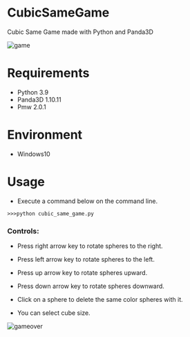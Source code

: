 # CubicSameGame
Cubic Same Game made with Python and Panda3D

![game](https://user-images.githubusercontent.com/48859041/178991282-5a2c43f3-552a-4f56-aed3-11ca0c08bbab.png)

# Requirements
* Python 3.9
* Panda3D 1.10.11
* Pmw 2.0.1

# Environment
* Windows10

# Usage
* Execute a command below on the command line.
```
>>>python cubic_same_game.py
```

### Controls:
* Press right arrow key to rotate spheres to the right.
* Press left arrow key to rotate spheres to the left.
* Press up arrow key to rotate spheres upward.
* Press down arrow key to rotate spheres downward.
* Click on a sphere to delete the same color spheres with it.

* You can select cube size.

![gameover](https://user-images.githubusercontent.com/48859041/178983654-d96cde7a-cecf-4e7c-8882-1374c40f5a6a.png)
